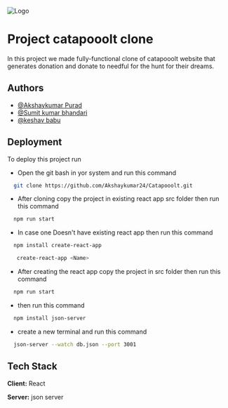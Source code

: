 
![Logo](http://medici-social.s3.amazonaws.com/linkedin_data/images/http://www.linkedin.com/company/catapooolt/image)

    
# Project catapooolt clone

In this project we made fully-functional clone of catapooolt website that 
generates donation and donate to needful for the hunt for their dreams.


## Authors

- [@Akshaykumar Purad](https://github.com/Akshaykumar24)
- [@Sumit kumar bhandari](https://www.github.com/samy721)
- [@keshav babu](https://github.com/Keshav-babu)


  
## Deployment

To deploy this project run

- Open the git bash in yor system and run this command
```bash
  git clone https://github.com/Akshaykumar24/Catapooolt.git
```
  
 - After cloning copy the project in existing  react app src folder then run this command    
```bash
  npm run start
```
- In case one Doesn't have existing react app then  run this command

```bash
  npm install create-react-app
```
```bash
   create-react-app <Name>
```
- After creating the react app copy the project in src folder then run this command
```bash
  npm run start
```

-  then run this command
```bash
  npm install json-server
```
- create a new terminal and run this command 
```bash
  json-server --watch db.json --port 3001
```

## Tech Stack

**Client:** React 

**Server:** json server

  